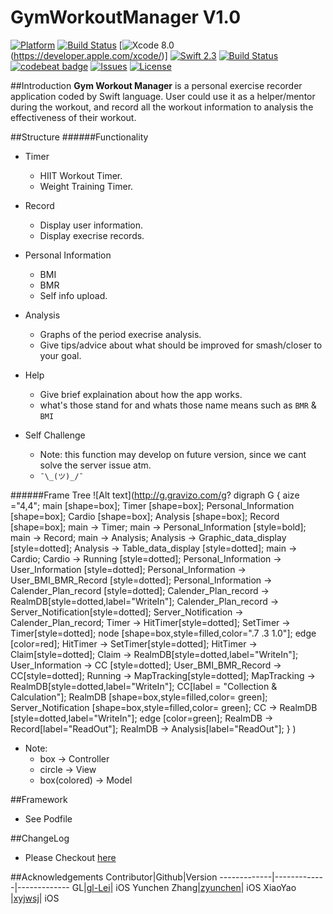 # GymWorkoutManager V1.0
[![Platform](http://img.shields.io/badge/platform-ios-blue.svg?style=flat)](https://developer.apple.com/iphone/index.action) 
[![Build Status](https://www.bitrise.io/app/525c553aef64bd02.svg?token=BasjApmM7Nb3N5gSzhjYYw&branch=master)](https://www.bitrise.io/app/525c553aef64bd02)
[![Xcode 8.0](https://img.shields.io/badge/Xcode-8.0-blue.svg)(https://developer.apple.com/xcode/)]
[![Swift 2.3](https://img.shields.io/badge/Swift-2.3-orange.svg?style=flat)](https://developer.apple.com/swift/) 
[![Build Status](https://travis-ci.org/NZSwift/GymWorkoutManager.svg?branch=master)](https://travis-ci.org/NZSwift/GymWorkoutManager)
[![codebeat badge](https://codebeat.co/badges/74638e53-fc92-4a28-bf68-2f7f883e011d)](https://codebeat.co/projects/github-com-nzswift-gymworkoutmanager) [![Issues](https://img.shields.io/github/issues/NZSwift/GymWorkoutManager.svg?style=flat
)](https://github.com/NZSwift/GymWorkoutManager/issues?state=open) [![License](http://img.shields.io/badge/license-MIT-lightgrey.svg?style=flat)](http://mit-license.org)

##Introduction
**Gym Workout Manager** is a personal exercise recorder application coded by Swift language. User could use it as a helper/mentor during the workout, and record all the workout information to analysis the effectiveness of their workout.

##Structure
######Functionality
* Timer
	* HIIT Workout Timer.
	* Weight Training Timer.
* Record
	* Display user information.
	* Display execrise records.
* Personal Information
	* BMI
	* BMR
	* Self info upload.
* Analysis
	* Graphs of the period execrise analysis.
	* Give tips/advice about what should be improved for smash/closer to your goal.
* Help
	* Give brief explaination about how the app works.
	* what's those stand for and whats those name means such as `BMR` & `BMI`
	
* Self Challenge
	* Note: this function may develop on future version, since we cant solve the server issue atm.
	* `¯\_(ツ)_/¯`

######Frame Tree
![Alt text](http://g.gravizo.com/g?
  digraph G {
    aize ="4,4";
    main [shape=box]; Timer [shape=box]; Personal_Information [shape=box]; Cardio [shape=box]; Analysis [shape=box]; Record [shape=box];
    main -> Timer;
    main -> Personal_Information [style=bold];
    main -> Record;
    main -> Analysis;
    Analysis -> Graphic_data_display [style=dotted];
    Analysis -> Table_data_display [style=dotted];
    main -> Cardio;
    Cardio -> Running [style=dotted];
    Personal_Information -> User_Information [style=dotted];
    Personal_Information -> User_BMI_BMR_Record [style=dotted];
    Personal_Information -> Calender_Plan_record [style=dotted];
    Calender_Plan_record -> RealmDB[style=dotted,label="WriteIn"];
    Calender_Plan_record -> Server_Notification[style=dotted];
    Server_Notification -> Calender_Plan_record;
    Timer -> HitTimer[style=dotted];
    SetTimer -> Timer[style=dotted];
    node [shape=box,style=filled,color=".7 .3 1.0"];
    edge [color=red];
    HitTimer -> SetTimer[style=dotted];
    HitTimer -> Claim[style=dotted];
    Claim -> RealmDB[style=dotted,label="WriteIn"];
    User_Information -> CC [style=dotted];
    User_BMI_BMR_Record -> CC[style=dotted];
    Running -> MapTracking[style=dotted];
    MapTracking -> RealmDB[style=dotted,label="WriteIn"];
    CC[label = "Collection & Calculation"];
    RealmDB [shape=box,style=filled,color= green];
    Server_Notification [shape=box,style=filled,color= green];
    CC -> RealmDB [style=dotted,label="WriteIn"];
    edge [color=green];
    RealmDB -> Record[label="ReadOut"];
    RealmDB -> Analysis[label="ReadOut"];
  }
)
 - Note: 
  	- box -> Controller
 	- circle -> View
 	- box(colored) -> Model

##Framework
* See Podfile

##ChangeLog
* Please Checkout [here](https://github.com/NZSwift/GymWorkoutManager/wiki)

##Acknowledgements
Contributor|Github|Version
-------------|-------------|-------------
GL|[gl-Lei](https://github.com/gl-Lei)| iOS
Yunchen Zhang|[zyunchen](https://github.com/zyunchen)| iOS
XiaoYao |[xyjwsj](https://github.com/xyjwsj)| iOS
